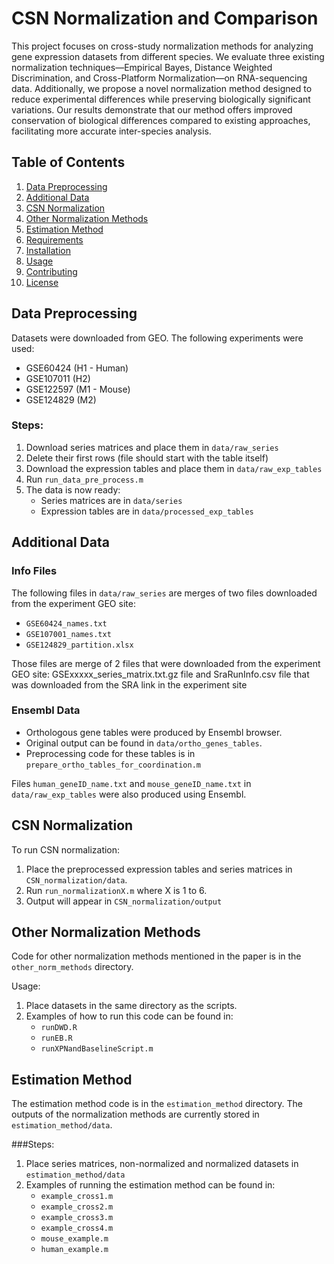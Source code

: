 # CSN Normalization and Comparison

This project focuses on cross-study normalization methods for analyzing gene expression datasets from different species. We evaluate three existing normalization techniques—Empirical Bayes, Distance Weighted Discrimination, and Cross-Platform Normalization—on RNA-sequencing data. Additionally, we propose a novel normalization method designed to reduce experimental differences while preserving biologically significant variations. Our results demonstrate that our method offers improved conservation of biological differences compared to existing approaches, facilitating more accurate inter-species analysis.

## Table of Contents
1. [Data Preprocessing](#data-preprocessing)
2. [Additional Data](#additional-data)
3. [CSN Normalization](#csn-normalization)
4. [Other Normalization Methods](#other-normalization-methods)
5. [Estimation Method](#estimation-method)
6. [Requirements](#requirements)
7. [Installation](#installation)
8. [Usage](#usage)
9. [Contributing](#contributing)
10. [License](#license)

## Data Preprocessing

Datasets were downloaded from GEO. The following experiments were used:
- GSE60424 (H1 - Human)
- GSE107011 (H2)
- GSE122597 (M1 - Mouse)
- GSE124829 (M2)

### Steps:
1. Download series matrices and place them in `data/raw_series`
2. Delete their first rows (file should start with the table itself)
3. Download the expression tables and place them in `data/raw_exp_tables`
4. Run `run_data_pre_process.m`
5. The data is now ready: 
   - Series matrices are in `data/series`
   - Expression tables are in `data/processed_exp_tables`

## Additional Data

### Info Files
The following files in `data/raw_series` are merges of two files downloaded from the experiment GEO site:
- `GSE60424_names.txt`
- `GSE107001_names.txt`
- `GSE124829_partition.xlsx`

Those files are merge of 2 files that were downloaded from the experiment GEO site:
GSExxxxx_series_matrix.txt.gz file and SraRunInfo.csv file that was downloaded from the SRA link in the experiment site


### Ensembl Data
- Orthologous gene tables were produced by Ensembl browser. 
- Original output can be found in `data/ortho_genes_tables`.
- Preprocessing code for these tables is in `prepare_ortho_tables_for_coordination.m`

Files `human_geneID_name.txt` and `mouse_geneID_name.txt` in `data/raw_exp_tables` were also produced using Ensembl.

## CSN Normalization

To run CSN normalization:
1. Place the preprocessed expression tables and series matrices in `CSN_normalization/data`.
2. Run `run_normalizationX.m` where X is 1 to 6.
3. Output will appear in `CSN_normalization/output`

## Other Normalization Methods

Code for other normalization methods mentioned in the paper is in the `other_norm_methods` directory.

Usage:
1. Place datasets in the same directory as the scripts.
2. Examples of how to run this code can be found in:
   - `runDWD.R`
   - `runEB.R`
   - `runXPNandBaselineScript.m`

## Estimation Method

The estimation method code is in the `estimation_method` directory.
The outputs of the normalization methods are currently stored in `estimation_method/data`.

###Steps:
1. Place series matrices, non-normalized and normalized datasets in `estimation_method/data`
2. Examples of running the estimation method can be found in:
   - `example_cross1.m`
   - `example_cross2.m`
   - `example_cross3.m`
   - `example_cross4.m`
   - `mouse_example.m`
   - `human_example.m`